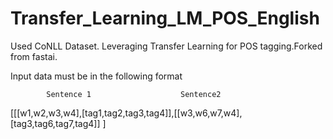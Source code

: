 # Transfer_Learning_LM_POS_English
Used CoNLL Dataset. Leveraging Transfer Learning for POS tagging.Forked from fastai.

Input data must be in the following format
  
            Sentence 1                    Sentence2
[[[w1,w2,w3,w4],[tag1,tag2,tag3,tag4]],[[w3,w6,w7,w4],[tag3,tag6,tag7,tag4]] ]


